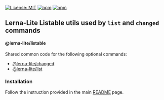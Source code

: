 [![License: MIT](https://img.shields.io/badge/License-MIT-yellow.svg)](https://opensource.org/licenses/MIT)
[![npm](https://img.shields.io/npm/dy/@lerna-lite/listable?color=forest)](https://www.npmjs.com/package/@lerna-lite/listable)
[![npm](https://img.shields.io/npm/v/@lerna-lite/listable.svg?logo=npm&logoColor=fff&label=npm)](https://www.npmjs.com/package/@lerna-lite/listable)

## Lerna-Lite Listable utils used by `list` and `changed` commands

#### @lerna-lite/listable

Shared common code for the following optional commands:

- [@lerna-lite/changed](https://github.com/ghiscoding/lerna-lite/tree/main/packages/changed)
- [@lerna-lite/list](https://github.com/ghiscoding/lerna-lite/tree/main/packages/list)

### Installation

Follow the instruction provided in the main [README](https://github.com/ghiscoding/lerna-lite#installation) page.
